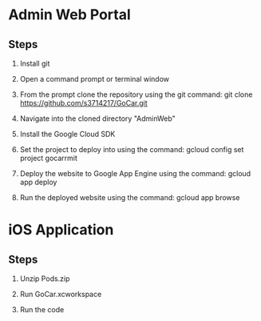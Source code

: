 # Admin Web Portal
## Steps
1. Install git

2. Open a command prompt or terminal window

3. From the prompt clone the repository using the git command: git clone https://github.com/s3714217/GoCar.git

4. Navigate into the cloned directory "AdminWeb"

5. Install the Google Cloud SDK

6. Set the project to deploy into using the command: gcloud config set project gocarrmit

7. Deploy the website to Google App Engine using the command: gcloud app deploy

8. Run the deployed website using the command: gcloud app browse


# iOS Application
## Steps
1. Unzip Pods.zip

2. Run GoCar.xcworkspace

3. Run the code
